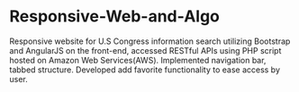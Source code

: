 # Responsive-Web-and-Algo

Responsive website for U.S Congress information search utilizing Bootstrap and AngularJS on the front-end, accessed RESTful APIs using PHP script hosted on Amazon Web Services(AWS).
Implemented navigation bar, tabbed structure.
Developed add favorite functionality to ease access by user.
